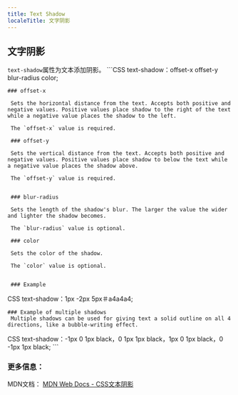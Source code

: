 ```yaml
---
title: Text Shadow
localeTitle: 文字阴影
---
```

## 文字阴影

`text-shadow`属性为文本添加阴影。 \`\`\`CSS text-shadow：offset-x offset-y blur-radius color;
```
### offset-x 
 
 Sets the horizontal distance from the text. Accepts both positive and negative values. Positive values place shadow to the right of the text while a negative value places the shadow to the left. 
 
 The `offset-x` value is required. 
 
 ### offset-y 
 
 Sets the vertical distance from the text. Accepts both positive and negative values. Positive values place shadow to below the text while a negative value places the shadow above. 
 
 The `offset-y` value is required. 
 
 
 ### blur-radius 
 
 Sets the length of the shadow's blur. The larger the value the wider and lighter the shadow becomes. 
 
 The `blur-radius` value is optional. 
 
 ### color 
 
 Sets the color of the shadow. 
 
 The `color` value is optional. 
 
 
 ### Example 
```

CSS text-shadow：1px -2px 5px＃a4a4a4;
```
### Example of multiple shadows 
 Multiple shadows can be used for giving text a solid outline on all 4 directions, like a bubble-writing effect. 
```

CSS text-shadow：-1px 0 1px black，0 1px 1px black，1px 0 1px black，0 -1px 1px black; \`\`\`

### 更多信息：

MDN文档： [MDN Web Docs - CSS文本阴影](https://developer.mozilla.org/en-US/docs/Web/CSS/text-shadow)